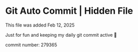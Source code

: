 # Git Auto Commit | Hidden File

This file was added Feb 12, 2025

Just for fun and keeping my daily git commit active 🤪

commit number: 279365
